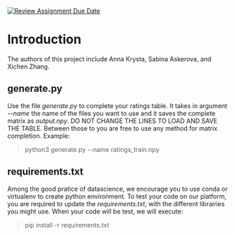 [![Review Assignment Due Date](https://classroom.github.com/assets/deadline-readme-button-22041afd0340ce965d47ae6ef1cefeee28c7c493a6346c4f15d667ab976d596c.svg)](https://classroom.github.com/a/D8_KJwUP)
# Introduction
The authors of this project include Anna Krysta, Sabina Askerova, and Xichen Zhang.

## generate.py
Use the file *generate.py* to complete your ratings table. 
It takes in argument *--name* the name of the files you want to use and it saves the complete matrix as *output.npy*.
DO NOT CHANGE THE LINES TO LOAD AND SAVE THE TABLE. Between those to you are free to use any method for matrix completion. 
Example:
  > python3 generate.py --name ratings_train.npy

## requirements.txt
Among the good pratice of datascience, we encourage you to use conda or virtualenv to create python environment. 
To test your code on our platform, you are required to update the *requirements.txt*, with the different librairies you might use. 
When your code will be test, we will execute: 
  > pip install -r requirements.txt
